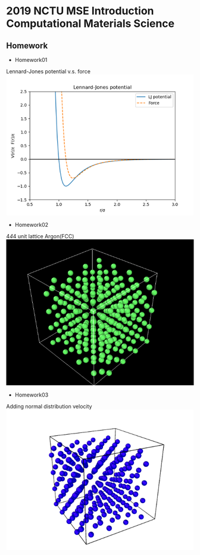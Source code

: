 # 2019 NCTU MSE Introduction Computational Materials Science

## Homework
* Homework01  

Lennard-Jones potential v.s. force  
![lj](https://github.com/acctouhou/Introduction-Computational-Materials-Science/blob/master/HW/HW1/LJ.png)  

* Homework02  

4*4*4 unit lattice Argon(FCC)  
![lattice](https://github.com/acctouhou/Introduction-Computational-Materials-Science/blob/master/HW/HW2/fcc.PNG)  
* Homework03  

Adding normal distribution velocity  
![velocity](https://github.com/acctouhou/Introduction-Computational-Materials-Science/blob/master/HW/HW3/V.gif)  
